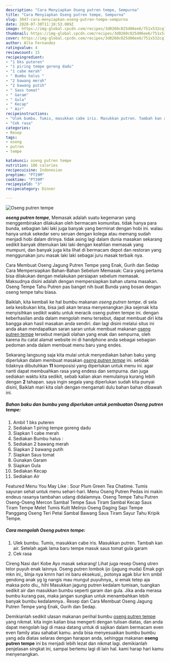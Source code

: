 ```yaml
---
description: "Cara Menyiapkan Oseng putren tempe, Sempurna"
title: "Cara Menyiapkan Oseng putren tempe, Sempurna"
slug: 3047-cara-menyiapkan-oseng-putren-tempe-sempurna
date: 2020-07-30T11:10:53.089Z
image: https://img-global.cpcdn.com/recipes/3d0260c025d06ee6/751x532cq70/oseng-putren-tempe-foto-resep-utama.jpg
thumbnail: https://img-global.cpcdn.com/recipes/3d0260c025d06ee6/751x532cq70/oseng-putren-tempe-foto-resep-utama.jpg
cover: https://img-global.cpcdn.com/recipes/3d0260c025d06ee6/751x532cq70/oseng-putren-tempe-foto-resep-utama.jpg
author: Alta Fernandez
ratingvalue: 4
reviewcount: 15
recipeingredient:
- "1 bks puteren"
- "1 piring tempe goreng dadu"
- "1 cabe merah"
- " Bumbu halus "
- "2 bawang merah"
- "2 bawang putih"
- " Saus tomat"
- " Garam"
- " Gula"
- " Kecap"
- " Air"
recipeinstructions:
- "Ulek bumbu. Tumis, masukkan cabe iris. Masukkan putren. Tambah kan air. Setelah agak lama baru tempe masuk saus tomat gula garam"
- "Cek rasa"
categories:
- Resep
tags:
- oseng
- putren
- tempe

katakunci: oseng putren tempe 
nutrition: 186 calories
recipecuisine: Indonesian
preptime: "PT19M"
cooktime: "PT39M"
recipeyield: "3"
recipecategory: Dinner

---
```



![Oseng putren tempe](https://img-global.cpcdn.com/recipes/3d0260c025d06ee6/751x532cq70/oseng-putren-tempe-foto-resep-utama.jpg)

<b><i>oseng putren tempe</i></b>, Memasak adalah suatu kegemaran yang menggembirakan dilakukan oleh bermacam komunitas. tidak hanya para bunda, sebagian laki laki juga banyak yang berminat dengan hobi ini. walau hanya untuk sekedar seru seruan dengan kolega atau memang sudah menjadi hobi dalam dirinya. tidak asing lagi dalam dunia masakan sekarang sedikit banyak ditemukan laki laki dengan keahlian memasak yang mumpuni, dan banyak juga kita lihat di bermacam depot dan restoran yang menggunakan juru masak laki laki sebagai juru masak terbaik nya.

Cara Membuat Oseng Jagung Putren Tempe yang Enak, Gurih dan Sedap Cara Mempersiapkan Bahan-Bahan Sebelum Memasak: Cara yang pertama bisa dilakukan dengan melakukan persiapan sebelum memasak. Maksudnya disini adalah dengan mempersiapkan bahan utama masakan. Oseng Tempe Tahu Putren pas banget nih buat Bunda yang bosan dengan oseng tempe tahu biasa.

Baiklah, kita kembali ke hal bumbu makanan <i>oseng putren tempe</i>. di sela sela kesibukan kita, bisa jadi akan terasa menyenangkan jika sejenak kita menyisihkan sedikit waktu untuk meracik oseng putren tempe ini. dengan keberhasilan anda dalam mengolah menu tersebut, dapat membuat diri kita bangga akan hasil masakan anda sendiri. dan lagi disini melalui situs ini anda akan mendapatkan saran saran untuk membuat makanan <u>oseng putren tempe</u> tersebut menjadi olahan yang enak dan sempurna, oleh karena itu catat alamat website ini di handphone anda sebagai sebagian pedoman anda dalam membuat menu baru yang endes.


Sekarang langsung saja kita mulai untuk menyediakan bahan baku yang diperlukan dalam membuat masakan <u><i>oseng putren tempe</i></u> ini. setidak tidaknya dibutuhkan <b>11</b> komposisi yang diperlukan untuk menu ini. agar nanti dapat membuahkan rasa yang endess dan sempurna. dan juga sediakan waktu kita sedikit, sebab kalian akan memulainya kurang lebih dengan <b>2</b> tahapan. saya ingin segala yang diperlukan sudah kita punyai disini, Baiklah mari kita olah dengan mengamati dulu bahan bahan dibawah ini.

<!--inarticleads1-->

##### Bahan baku dan bumbu yang diperlukan untuk pembuatan Oseng putren tempe:

1. Ambil 1 bks puteren
1. Sediakan 1 piring tempe goreng dadu
1. Siapkan 1 cabe merah
1. Sediakan  Bumbu halus :
1. Sediakan 2 bawang merah
1. Siapkan 2 bawang putih
1. Siapkan  Saus tomat
1. Gunakan  Garam
1. Siapkan  Gula
1. Sediakan  Kecap
1. Sediakan  Air


Featured Menu You May Like : Sour Plum Green Tea Chatime. Tumis sayuran sehat untuk menu sehari-hari. Menu Oseng Putren Pedas ini makin endeus rasanya tambahan udang didalamnya. Oseng Tempe Tahu Putren Oseng-Oseng Mercon Sambal Tempe Saus Tiram Sambal Kecap Saus Tiram Tempe Melet Tumis Kulit Melinjo Oseng Daging Sapi Tempe Panggang Oseng Teri Petai Sambal Bawang Saus Tiram Sayur Tahu Kripik Tempe. 

<!--inarticleads2-->

##### Cara mengolah Oseng putren tempe:

1. Ulek bumbu. Tumis, masukkan cabe iris. Masukkan putren. Tambah kan air. Setelah agak lama baru tempe masuk saus tomat gula garam
1. Cek rasa


Cireng Nasi dari Kobe Ayo masak sekarang! Lihat juga resep Oseng utren telor puyuh enak lainnya. Oseng putren lombok ijo (jagung muda) Emak pgn mkn ini,, blnja nya kmrn hari ini baru eksekusi,, potonya agak blur krn smbil gendong anak yg lg nangis mau mungut puyuhnya,, si emak tetep aja maksa poto dlu,, hihi Masukkan jagung putren kedalam tumisan, tuangkan sedikit air dan masukkan bumbu seperti garam dan gula. Jika anda merasa bumbu kurang pas, maka jangan sungkan untuk menambahkan lebih banyak bumbu kedalamnya.. Resep dan Cara Membuat Oseng Jagung Putren Tempe yang Enak, Gurih dan Sedap. 

Demikianlah sedikit ulasan makanan perihal bumbu <u>oseng putren tempe</u> yang nikmat. kita ingin kalian bisa mengerti dengan tulisan diatas, dan anda dapat mengolah lagi di masa datang untuk di sajikan dalam bermacam even even family atau sahabat kamu. anda bisa menyesuaikan bumbu bumbu yang ada diatas selaras dengan harapan anda, sehingga makanan <b>oseng putren tempe</b> ini bs menjadi lebih lezat dan nikmat lagi. demikianlah penjelasan singkat ini, sampai bertemu lagi di lain hal. kami harap hari kamu menyenangkan.
